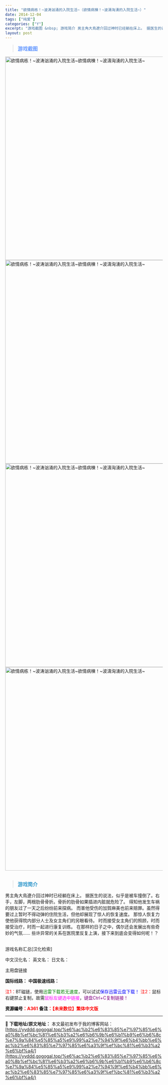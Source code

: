 ```yaml
---
title: "欲情病栋！~波涛汹涌的入院生活~（欲情病棟！~波濤洶湧的入院生活~）"
date: 2014-12-04
tags: ["纯爱"]
categories: ["Y"]
excerpt: "游戏截图 &nbsp; 游戏简介 男主角大鳥遼介回过神时已经躺在床上。 据医生的说法，似乎是被车撞倒了。右手，左脚，两根肋骨骨折。骨折的肋骨如果插进内脏就危险了。 得知他发生车祸的朋友过了一天之后纷纷前来探病。 而害他受伤的加賀麻美也前来赔罪。虽然得要过上暂时不得动弹的住院生活，但他却展现了惊人的恢&hellip;"
layout: post
---
```


<div>
<blockquote><b><span style="font-size: 12pt; color: #6699ff;">游戏截图</span></b></blockquote>
<div><img title="点击放大" src="https://yyddd.gogogal.top/wp-content/uploads/2025/04/20250430_68120334b2099.webp" alt="欲情病栋！~波涛汹涌的入院生活~欲情病棟！~波濤洶湧的入院生活~" width="650" /></div>
<div><img title="点击放大" src="https://yyddd.gogogal.top/wp-content/uploads/2025/04/20250430_68120335e16dd.webp" alt="欲情病栋！~波涛汹涌的入院生活~欲情病棟！~波濤洶湧的入院生活~" width="650" /></div>
<div><img title="点击放大" src="https://yyddd.gogogal.top/wp-content/uploads/2025/04/20250430_6812033735e71.webp" alt="欲情病栋！~波涛汹涌的入院生活~欲情病棟！~波濤洶湧的入院生活~" width="650" /></div>
<div><img title="点击放大" src="https://yyddd.gogogal.top/wp-content/uploads/2025/04/20250430_681203390ac95.webp" alt="欲情病栋！~波涛汹涌的入院生活~欲情病棟！~波濤洶湧的入院生活~" width="650" /></div>
&nbsp;
<blockquote><b><span style="font-size: 12pt; color: #3399cc;">游戏简介</span></b></blockquote>
<div>男主角大鳥遼介回过神时已经躺在床上。
据医生的说法，似乎是被车撞倒了。右手，左脚，两根肋骨骨折。骨折的肋骨如果插进内脏就危险了。
得知他发生车祸的朋友过了一天之后纷纷前来探病。
而害他受伤的加賀麻美也前来赔罪。虽然得要过上暂时不得动弹的住院生活，但他却展现了惊人的恢复速度。
那惊人恢复力使他获得院内部分人士及女主角们的另眼看待。
时而接受女主角们的照顾，时而接受治疗，时而一起进行康复训练。
在那样的日子之中，偶尔还会发展出有些奇妙的气氛……
些许异常的关系在医院里反复上演，接下来到底会变得如何呢！？</div>
&nbsp;

游戏名称汇总[汉化检索]

中文汉化名：
英文名：
日文名：
</div>
<div class="panel panel-primary">
<div class="panel-heading">主用盘链接</div>
<div class="panel-body">

<b>国际线路：</b>
<b>中国极速线路：</b>


<span style="color: #ff0000;">注1：</span>BT磁链，使用<span style="color: #008000;">迅雷下载若无速度</span>，可以试试<span style="color: #0000ff;">保存迅雷云盘下载！</span>
<span style="color: #ff0000;">注2：</span>鼠标右键禁止复制，故需<span style="color: #ff00ff;">鼠标左键选中链接</span>，<span style="color: #800080;">键盘Ctrl+C复制链接！</span>

</div>
<div class="panel-footer"><span style="color: #ff0000;"><b><span style="color: #000000;">资源编号</span>：A361</b></span>
<span style="color: #ff0000;"><b><span style="color: #000000;">备注</span>：【未来数位】繁体中文版</b></span></div>
</div>

---
📖 **下载地址/原文地址：** 本文最初发布于我的博客网站：[https://yyddd.gogogal.top/%e6%ac%b2%e6%83%85%e7%97%85%e6%a0%8b%ef%bc%81%e6%b3%a2%e6%b6%9b%e6%b1%b9%e6%b6%8c%e7%9a%84%e5%85%a5%e9%99%a2%e7%94%9f%e6%b4%bb%e6%ac%b2%e6%83%85%e7%97%85%e6%a3%9f%ef%bc%81%e6%b3%a2%e6%bf%a4/](https://yyddd.gogogal.top/%e6%ac%b2%e6%83%85%e7%97%85%e6%a0%8b%ef%bc%81%e6%b3%a2%e6%b6%9b%e6%b1%b9%e6%b6%8c%e7%9a%84%e5%85%a5%e9%99%a2%e7%94%9f%e6%b4%bb%e6%ac%b2%e6%83%85%e7%97%85%e6%a3%9f%ef%bc%81%e6%b3%a2%e6%bf%a4/)
